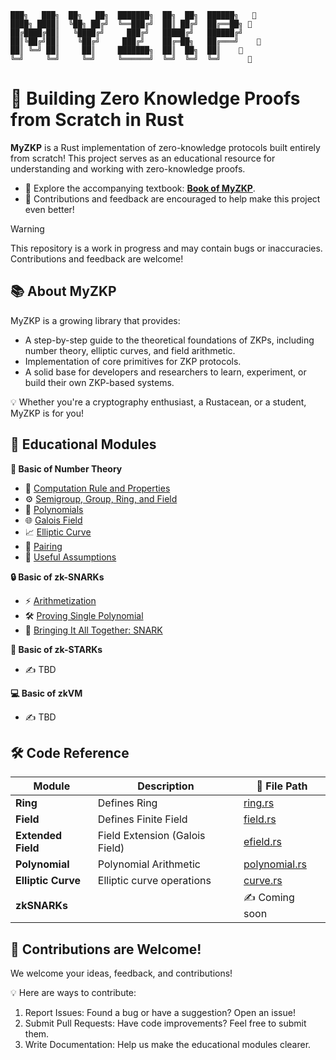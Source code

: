 ```
███╗   ███╗  ██╗   ██╗  ███████╗  ██╗  ██╗  ██████╗   🦀
████╗ ████║  ╚██╗ ██╔╝  ╚══███╔╝  ██║ ██╔╝  ██╔══██╗ 🦀
██╔████╔██║   ╚████╔╝     ███╔╝   █████╔╝   ██████╔╝ 
██║╚██╔╝██║    ╚██╔╝     ███╔╝    ██╔═██╗   ██╔═══╝    🦀
██║ ╚═╝ ██║     ██║     ███████╗  ██║  ██╗  ██║    🦀    
╚═╝     ╚═╝     ╚═╝     ╚══════╝  ╚═╝  ╚═╝  ╚═╝      🦀
```

# 🚀 Building Zero Knowledge Proofs from Scratch in Rust

**MyZKP** is a Rust implementation of zero-knowledge protocols built entirely from scratch! This project serves as an educational resource for understanding and working with zero-knowledge proofs. 

- 🌟 Explore the accompanying textbook: [**Book of MyZKP**](https://koukyosyumei.github.io/MyZKP/).
- 📢 Contributions and feedback are encouraged to help make this project even better!


> [!WARNING]  
> This repository is a work in progress and may contain bugs or inaccuracies. Contributions and feedback are welcome!

## 📚 About MyZKP

MyZKP is a growing library that provides:

- A step-by-step guide to the theoretical foundations of ZKPs, including number theory, elliptic curves, and field arithmetic.
- Implementation of core primitives for ZKP protocols.
- A solid base for developers and researchers to learn, experiment, or build their own ZKP-based systems.
  
💡 Whether you're a cryptography enthusiast, a Rustacean, or a student, MyZKP is for you!


## 📖 Educational Modules

**🧮 Basic of Number Theory**

- 📝 [Computation Rule and Properties](https://koukyosyumei.github.io/MyZKP/number_theory/subsec1.html)
- ⚙️ [Semigroup, Group, Ring, and Field](https://koukyosyumei.github.io/MyZKP/number_theory/subsec2.html)
- 🔢 [Polynomials](https://koukyosyumei.github.io/MyZKP/number_theory/subsec3.html)
- 🌐 [Galois Field](https://koukyosyumei.github.io/MyZKP/number_theory/subsec4.html)
- 📈 [Elliptic Curve](https://koukyosyumei.github.io/MyZKP/number_theory/subsec5.html)
- 🔗 [Pairing](https://koukyosyumei.github.io/MyZKP/number_theory/subsec6.html)
- 🤔 [Useful Assumptions](https://koukyosyumei.github.io/MyZKP/number_theory/subsec7.html)

**🔒 Basic of zk-SNARKs**

- ⚡ [Arithmetization](https://koukyosyumei.github.io/MyZKP/zksnark/subsec2.html)
- 🛠️ [Proving Single Polynomial](https://koukyosyumei.github.io/MyZKP/zksnark/subsec3.html)
- 🐍 [Bringing It All Together: SNARK](https://koukyosyumei.github.io/MyZKP/zksnark/subsec4.html)
  
**🌟 Basic of zk-STARKs**

- ✍️ TBD

**💻 Basic of zkVM**

- ✍️ TBD

## 🛠️ Code Reference

| Module              | Description  |📂 File Path                                      |
|---------------------|--------------| ---------------------------------------------------|
| **Ring**            | Defines Ring  | [ring.rs](./myzkp/src/modules/ring.rs)           |
| **Field**           | Defines Finite Field | [field.rs](./myzkp/src/modules/field.rs)         |
| **Extended Field**  | Field Extension (Galois Field) |[efield.rs](./myzkp/src/modules/efield.rs)       |
| **Polynomial**      | Polynomial Arithmetic | [polynomial.rs](./myzkp/src/modules/polynomial.rs)|
| **Elliptic Curve**  | Elliptic curve operations | [curve.rs](./myzkp/src/modules/curve.rs)         |
| **zkSNARKs**        | | ✍️ Coming soon                                   |

## 🤝 Contributions are Welcome!

We welcome your ideas, feedback, and contributions!

💡 Here are ways to contribute:

1. Report Issues: Found a bug or have a suggestion? Open an issue!
2. Submit Pull Requests: Have code improvements? Feel free to submit them.
3. Write Documentation: Help us make the educational modules clearer.